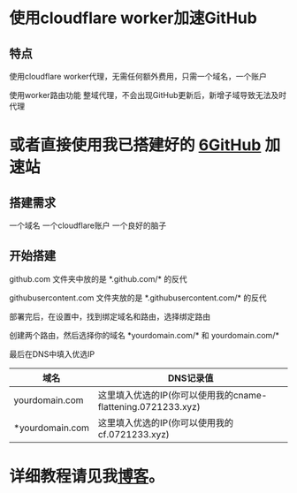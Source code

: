 # 使用cloudflare worker加速GitHub

## 特点

使用cloudflare worker代理，无需任何额外费用，只需一个域名，一个账户

使用worker路由功能 整域代理，不会出现GitHub更新后，新增子域导致无法及时代理

# 或者直接使用我已搭建好的 [6GitHub](https://6github.com/) 加速站

## 搭建需求
一个域名 一个cloudflare账户 一个良好的脑子

## 开始搭建
github.com 文件夹中放的是 \*.github.com/\* 的反代

githubusercontent.com 文件夹放的是 \*.githubusercontent.com/\* 的反代

部署完后，在设置中，找到绑定域名和路由，选择绑定路由

创建两个路由，然后选择你的域名 \*yourdomain.com/\* 和 yourdomain.com/\*

最后在DNS中填入优选IP

| 域名 | DNS记录值 |
|------|-----------|
| yourdomain.com | 这里填入优选的IP(你可以使用我的cname-flattening.0721233.xyz) |
| *yourdomain.com | 这里填入优选的IP(你可以使用我的cf.0721233.xyz) |

# 详细教程请见我[博客](https://codfish.top/posts/proxy-gitHub-with-cloudflare/)。
